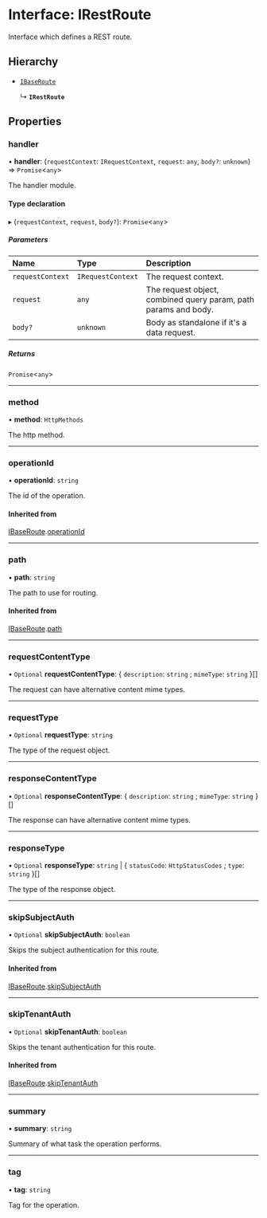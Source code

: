 # Interface: IRestRoute

Interface which defines a REST route.

## Hierarchy

- [`IBaseRoute`](IBaseRoute.md)

  ↳ **`IRestRoute`**

## Properties

### handler

• **handler**: (`requestContext`: `IRequestContext`, `request`: `any`, `body?`: `unknown`) => `Promise`\<`any`\>

The handler module.

#### Type declaration

▸ (`requestContext`, `request`, `body?`): `Promise`\<`any`\>

##### Parameters

| Name             | Type              | Description                                                     |
| :--------------- | :---------------- | :-------------------------------------------------------------- |
| `requestContext` | `IRequestContext` | The request context.                                            |
| `request`        | `any`             | The request object, combined query param, path params and body. |
| `body?`          | `unknown`         | Body as standalone if it's a data request.                      |

##### Returns

`Promise`\<`any`\>

---

### method

• **method**: `HttpMethods`

The http method.

---

### operationId

• **operationId**: `string`

The id of the operation.

#### Inherited from

[IBaseRoute](IBaseRoute.md).[operationId](IBaseRoute.md#operationid)

---

### path

• **path**: `string`

The path to use for routing.

#### Inherited from

[IBaseRoute](IBaseRoute.md).[path](IBaseRoute.md#path)

---

### requestContentType

• `Optional` **requestContentType**: \{ `description`: `string` ; `mimeType`: `string` }[]

The request can have alternative content mime types.

---

### requestType

• `Optional` **requestType**: `string`

The type of the request object.

---

### responseContentType

• `Optional` **responseContentType**: \{ `description`: `string` ; `mimeType`: `string` }[]

The response can have alternative content mime types.

---

### responseType

• `Optional` **responseType**: `string` \| \{ `statusCode`: `HttpStatusCodes` ; `type`: `string` }[]

The type of the response object.

---

### skipSubjectAuth

• `Optional` **skipSubjectAuth**: `boolean`

Skips the subject authentication for this route.

#### Inherited from

[IBaseRoute](IBaseRoute.md).[skipSubjectAuth](IBaseRoute.md#skipsubjectauth)

---

### skipTenantAuth

• `Optional` **skipTenantAuth**: `boolean`

Skips the tenant authentication for this route.

#### Inherited from

[IBaseRoute](IBaseRoute.md).[skipTenantAuth](IBaseRoute.md#skiptenantauth)

---

### summary

• **summary**: `string`

Summary of what task the operation performs.

---

### tag

• **tag**: `string`

Tag for the operation.
